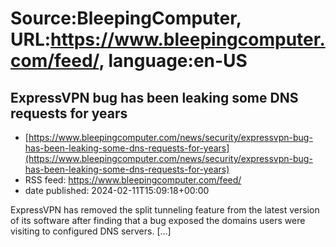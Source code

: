 # Source:BleepingComputer, URL:https://www.bleepingcomputer.com/feed/, language:en-US

## ExpressVPN bug has been leaking some DNS requests for years
 - [https://www.bleepingcomputer.com/news/security/expressvpn-bug-has-been-leaking-some-dns-requests-for-years](https://www.bleepingcomputer.com/news/security/expressvpn-bug-has-been-leaking-some-dns-requests-for-years)
 - RSS feed: https://www.bleepingcomputer.com/feed/
 - date published: 2024-02-11T15:09:18+00:00

ExpressVPN has removed the split tunneling feature from the latest version of its software after finding that a bug exposed the domains users were visiting to configured DNS servers. [...]

